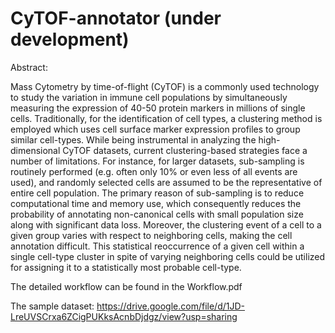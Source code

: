# CyTOF-annotator (under development)

Abstract:

Mass Cytometry by time-of-flight (CyTOF) is a commonly used technology to study the variation in immune cell populations by simultaneously measuring the expression of 40-50 protein markers in millions of single cells. Traditionally, for the identification of cell types, a clustering method is employed which uses cell surface marker expression profiles to group similar cell-types. While being instrumental in analyzing the high-dimensional CyTOF datasets, current clustering-based strategies face a number of limitations. For instance, for larger datasets, sub-sampling is routinely performed (e.g. often only 10% or even less of all events are used), and randomly selected cells are assumed to be the representative of entire cell population.  The primary reason of sub-sampling is to reduce computational time and memory use, which consequently reduces the probability of annotating non-canonical cells with small population size along with significant data loss. Moreover, the clustering event of a cell to a given group varies with respect to neighboring cells, making the cell annotation difficult. This statistical reoccurrence of a given cell within a single cell-type cluster in spite of varying neighboring cells could be utilized for assigning it to a statistically most probable cell-type.

The detailed workflow can be found in the Workflow.pdf 

The sample dataset: https://drive.google.com/file/d/1JD-LreUVSCrxa6ZCigPUKksAcnbDjdgz/view?usp=sharing
